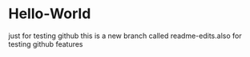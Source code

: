 # Hello-World
just for testing github
this is a new branch called readme-edits.also for testing github features
